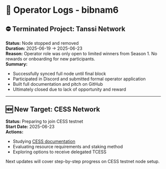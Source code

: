 # 📘 Operator Logs - bibnam6

## ⛔ Terminated Project: Tanssi Network

**Status:** Node stopped and removed  
**Duration:** 2025-06-19 → 2025-06-23  
**Reason:** Operator role was only open to limited winners from Season 1. No rewards or onboarding for new participants.  
**Summary:**
- Successfully synced full node until final block
- Participated in Discord and submitted formal operator application
- Built full documentation and pitch on GitHub
- Ultimately closed due to lack of opportunity and reward

---

## 🆕 New Target: CESS Network

**Status:** Preparing to join CESS testnet  
**Start Date:** 2025-06-23  
**Actions:**
- Studying [CESS documentation](https://doc.cess.network/)
- Evaluating resource requirements and staking method
- Exploring options to receive delegated TCESS

Next updates will cover step-by-step progress on CESS testnet node setup.
